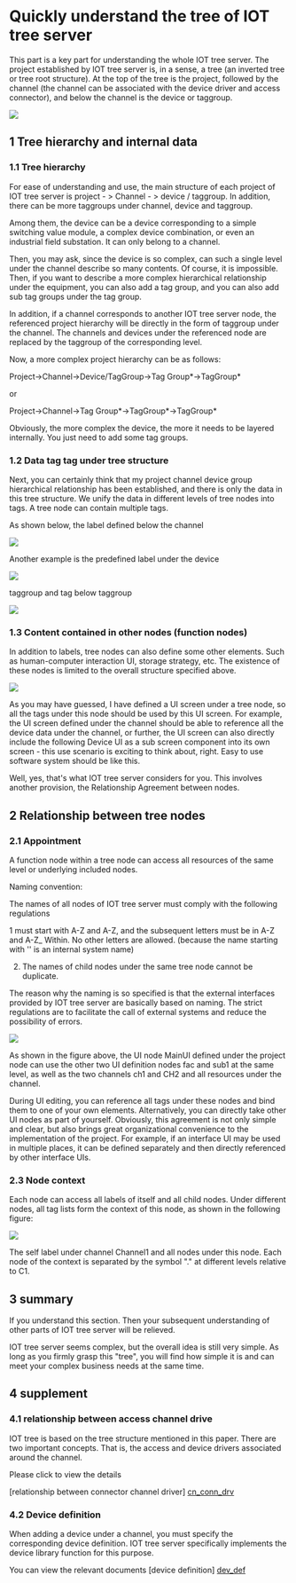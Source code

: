 

Quickly understand the tree of IOT tree server
==




This part is a key part for understanding the whole IOT tree server. The project established by IOT tree server is, in a sense, a tree (an inverted tree or tree root structure). At the top of the tree is the project, followed by the channel (the channel can be associated with the device driver and access connector), and below the channel is the device or taggroup.


<img src="../img/tree1.png"/>


## 1 Tree hierarchy and internal data




### 1.1 Tree hierarchy





For ease of understanding and use, the main structure of each project of IOT tree server is project - > Channel - > device / taggroup. In addition, there can be more taggroups under channel, device and taggroup.

Among them, the device can be a device corresponding to a simple switching value module, a complex device combination, or even an industrial field substation. It can only belong to a channel.

Then, you may ask, since the device is so complex, can such a single level under the channel describe so many contents. Of course, it is impossible. Then, if you want to describe a more complex hierarchical relationship under the equipment, you can also add a tag group, and you can also add sub tag groups under the tag group.

In addition, if a channel corresponds to another IOT tree server node, the referenced project hierarchy will be directly in the form of taggroup under the channel. The channels and devices under the referenced node are replaced by the taggroup of the corresponding level.

Now, a more complex project hierarchy can be as follows:

Project->Channel->Device/TagGroup->Tag Group*->TagGroup*

or

Project->Channel->Tag Group*->TagGroup*->TagGroup*

Obviously, the more complex the device, the more it needs to be layered internally. You just need to add some tag groups.




### 1.2 Data tag tag under tree structure

Next, you can certainly think that my project channel device group hierarchical relationship has been established, and there is only the data in this tree structure. We unify the data in different levels of tree nodes into tags. A tree node can contain multiple tags.

As shown below, the label defined below the channel

<img src="../img/tree_tag1.png"/>


Another example is the predefined label under the device

<img src="../img/tree_tag2.png"/>



taggroup and tag below taggroup

<img src="../img/tree_tag3.png"/>



### 1.3 Content contained in other nodes (function nodes)

In addition to labels, tree nodes can also define some other elements. Such as human-computer interaction UI, storage strategy, etc. The existence of these nodes is limited to the overall structure specified above.

<img src="../img/tree_hmis.png"/>



As you may have guessed, I have defined a UI screen under a tree node, so all the tags under this node should be used by this UI screen. For example, the UI screen defined under the channel should be able to reference all the device data under the channel, or further, the UI screen can also directly include the following Device UI as a sub screen component into its own screen - this use scenario is exciting to think about, right. Easy to use software system should be like this.

Well, yes, that's what IOT tree server considers for you. This involves another provision, the Relationship Agreement between nodes.




## 2 Relationship between tree nodes




### 2.1 Appointment

A function node within a tree node can access all resources of the same level or underlying included nodes.

Naming convention:

The names of all nodes of IOT tree server must comply with the following regulations

1 must start with A-Z and A-Z, and the subsequent letters must be in A-Z and A-Z_ Within. No other letters are allowed. (because the name starting with '' is an internal system name)

2. The names of child nodes under the same tree node cannot be duplicate.

The reason why the naming is so specified is that the external interfaces provided by IOT tree server are basically based on naming. The strict regulations are to facilitate the call of external systems and reduce the possibility of errors.




<img src="../img/tree_r1.png">




As shown in the figure above, the UI node MainUI defined under the project node can use the other two UI definition nodes fac and sub1 at the same level, as well as the two channels ch1 and CH2 and all resources under the channel.

During UI editing, you can reference all tags under these nodes and bind them to one of your own elements. Alternatively, you can directly take other UI nodes as part of yourself. Obviously, this agreement is not only simple and clear, but also brings great organizational convenience to the implementation of the project. For example, if an interface UI may be used in multiple places, it can be defined separately and then directly referenced by other interface UIs.




### 2.3 Node context

Each node can access all labels of itself and all child nodes. Under different nodes, all tag lists form the context of this node, as shown in the following figure:

<img src="../img/tree_cxt1.png">



The self label under channel Channel1 and all nodes under this node. Each node of the context is separated by the symbol "." at different levels relative to C1.




## 3 summary

If you understand this section. Then your subsequent understanding of other parts of IOT tree server will be relieved.

IOT tree server seems complex, but the overall idea is still very simple. As long as you firmly grasp this "tree", you will find how simple it is and can meet your complex business needs at the same time.




## 4 supplement

### 4.1 relationship between access channel drive

IOT tree is based on the tree structure mentioned in this paper. There are two important concepts. That is, the access and device drivers associated around the channel.

Please click to view the details

[relationship between connector channel driver] [cn_conn_drv]



### 4.2 Device definition

When adding a device under a channel, you must specify the corresponding device definition. IOT tree server specifically implements the device library function for this purpose.

You can view the relevant documents [device definition] [dev_def]


[cn_conn_drv]: ./quick_know_ch_conn_drv.md
[dev_def]: ./quick_know_devdef.md
